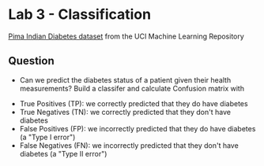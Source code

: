 # Lab 3 - Classification

[Pima Indian Diabetes dataset](https://www.kaggle.com/uciml/pima-indians-diabetes-database?select=diabetes.csv) from the UCI Machine Learning Repository

## Question

* Can we predict the diabetes status of a patient given their health measurements? Build a classifer and calculate Confusion matrix with

- True Positives (TP): we correctly predicted that they do have diabetes
- True Negatives (TN): we correctly predicted that they don't have diabetes
- False Positives (FP): we incorrectly predicted that they do have diabetes (a "Type I error")
- False Negatives (FN): we incorrectly predicted that they don't have diabetes (a "Type II error")



